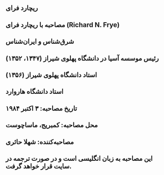 ## ریچارد فرای
## مصاحبه با ریچارد فرای (Richard N. Frye)
## شرق‌شناس و ایران‌شناس
## رئیس موسسه آسیا در دانشگاه پهلوی شیراز (۱۳۴۷، ۱۳۵۲)‌
## استاد دانشگاه پهلوی شیراز ‌(۱۳۵۶‌)
## استاد دانشگاه هاروارد
## تاریخ مصاحبه:‌ ۳ اکتبر ۱۹۸۴
## محل مصاحبه: کمبریج، ماساچوست
## مصاحبه‌کننده: شهلا حائری
## این مصاحبه به زبان انگلیسی است و در صورت ترجمه در سایت قرار خواهد گرفت.

